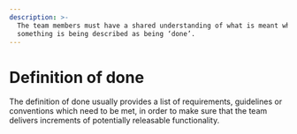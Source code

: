 ```yaml
---
description: >-
  The team members must have a shared understanding of what is meant when
  something is being described as being ‘done’.
---
```


# Definition of done

The definition of done usually provides a list of requirements, guidelines or conventions which need to be met, in order to make sure that the team delivers increments of potentially releasable functionality.
